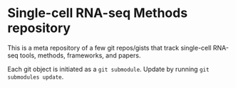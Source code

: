 # Single-cell RNA-seq Methods repository

This is a meta repository of a few git repos/gists that track single-cell
RNA-seq tools, methods, frameworks, and papers.

Each git object is initiated as a `git submodule`.  Update by running `git
submodules update`.
